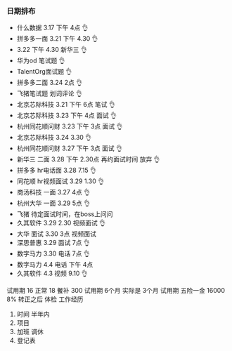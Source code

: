 ### 日期排布
- 什么数据 3.17 下午 4点  👌
- 拼多多一面 3.21 下午 4.30 👌
- 3.22 下午 4.30 新华三 👌
- 华为od 笔试题 👌
- TalentOrg面试题 👌
- 拼多多二面 3.24 2点 👌
- 飞猪笔试题 划词评论 👌
- 北京芯际科技 3.21 下午 6点 笔试 👌
- 北京芯际科技 3.23 下午 4点 面试 👌
- 杭州同花顺问财 3.23 下午 3点 面试 👌
- 北京芯际科技 3.24 3.30 👌
- 杭州同花顺问财 3.27 下午 3点 面试 👌
- 新华三 二面 3.28 下午 2.30点 再约面试时间 放弃 👌
- 拼多多 hr电话面 3.28 7.15 👌
- 同花顺 hr视频面试 3.29 1.30 👌
- 商汤科技 一面 3.27 4点 👌
- 杭州大华 一面 3.29 5点 👌
- 飞猪 待定面试时间，在boss上问问
- 久其软件 3.29 2.30 视频面试 👌
- 大华 面试 3.30 3点 视频面试
- 深思普惠 3.29 面试 7点  👌
- 数字马力 3.30 电话 7点 👌
- 数字马力 4.4 电话 下午 4点 
- 久其软件 4.3 视频 9.10 👌

试用期 16 
正常 18 
餐补  300 
试用期 6个月 实际是 3个月 
试用期 五险一金 16000 8% 
转正之后 
体检 工作经历 
1. 时间 半年内 
2. 项目 
3. 加班 调休 
4. 登记表 
